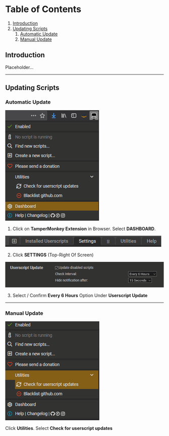 # Table of Contents
1. [Introduction](#introduction)
2. [Updating Scripts](#updating-scripts)
    1. [Automatic Update](#automatic-update)
    2. [Manual Update](#manual-update)



## Introduction
Placeholder...

---

## Updating Scripts

### Automatic Update

![TM_UPDATE_SETUP_1](https://github.com/JeysonArtiles/amzn/blob/master/.documentation/TM_UPDATE_SETUP_1.png)

1. Click on **TamperMonkey Extension** in Browser. Select **DASHBOARD**.

![TM_UPDATE_SETUP_2](https://github.com/JeysonArtiles/amzn/blob/master/.documentation/TM_UPDATE_SETUP_2.png)

2. Click **SETTINGS** (Top-Right Of Screen)

![TM_UPDATE_SETUP_3](https://github.com/JeysonArtiles/amzn/blob/master/.documentation/TM_UPDATE_SETUP_3.png)

3. Select / Confirm **Every 6 Hours** Option Under **Userscript Update**

---

### Manual Update

![ManualUpdateTamperMonkey](https://github.com/JeysonArtiles/amzn/blob/master/.documentation/ManualUpdateTamperMonkey.png)

Click **Utilities**. Select **Check for userscript updates**
